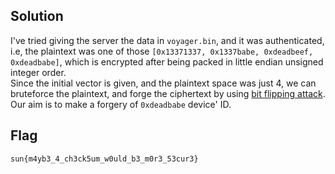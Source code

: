## Solution
I've tried giving the server the data in `voyager.bin`, and it was authenticated, i.e, the plaintext was one of those `[0x13371337, 0x1337babe, 0xdeadbeef, 0xdeadbabe]`, which is encrypted after being packed in little endian unsigned integer order.   
Since the initial vector is given, and the plaintext space was just 4, we can bruteforce the plaintext, and forge the ciphertext by using [bit flipping attack](https://en.wikipedia.org/wiki/Bit-flipping_attack).     
Our aim is to make a forgery of `0xdeadbabe` device' ID.
## Flag
```
sun{m4yb3_4_ch3ck5um_w0uld_b3_m0r3_53cur3}
```